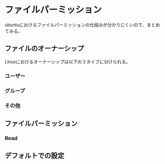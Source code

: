 # ファイルパーミッション
ubuntuにおけるファイルパーミッションの仕組みが分かりにくいので、まとめてみる。
## ファイルのオーナーシップ
Linuxにおけるオーナーシップは以下の３タイブに分けられる。
### ユーザー

### グループ

### その他

## ファイルパーミッション

### Read
### 

<!--
## ファイルマネージャーでの取扱い 
ファイルマネージャーでの取扱いはファイルかフォルダーかによって変わってくる。
### ファイルの場合
#### Read-only
r-
#### Read and write
rw
### フォルダーの場合
#### List files only
r--
#### Access files
r-x
#### Creat and delete files
rwx
-->

## デフォルトでの設定


